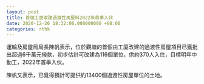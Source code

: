 ```yaml
---
layout: post
title: 首個工廈改建過渡性房屋料2022年首季入伙
date: 2020-12-26 18:32:06.000000000 +08:00
categories: rthk
---
```


運輸及房屋局局長陳帆表示，位於觀塘的首個由工廈改建的過渡性房屋項目已獲批出超過6千萬元撥款，初步估計可改建為116個單位，供約370人入住，目標明年中動工，2022年首季入伙。

陳帆又表示，已覓得預計可提供約13400個過渡性房屋單位的土地。
